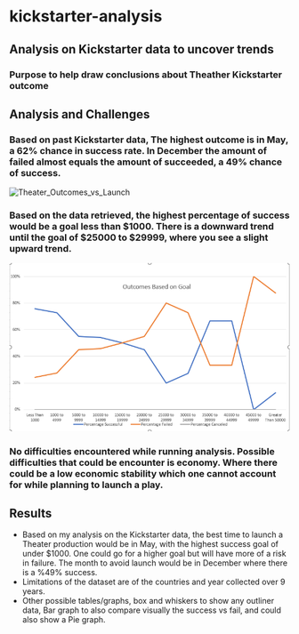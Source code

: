 # kickstarter-analysis
## Analysis on Kickstarter data to uncover trends 

### Purpose to help draw conclusions about Theather Kickstarter outcome

## Analysis and Challenges

### Based on past Kickstarter data, The highest outcome is in May, a 62% chance in success rate. In December the amount of failed almost equals the amount of succeeded, a 49% chance of success.
![Theater_Outcomes_vs_Launch](resources/Theather_Outcomes_vs_Launch.PNG)

### Based on the data retrieved, the highest percentage of success would be a goal less than $1000. There is a downward trend until the goal of $25000 to $29999, where you see a slight upward trend. 
![Outcomes_vs_Goals](resources/Outcomes_vs_Goals.PNG)

### No difficulties encountered while running analysis. Possible difficulties that could be encounter is economy. Where there could be a low economic stability which one cannot account for while planning to launch a play. 

## Results
- Based on my analysis on the Kickstarter data, the best time to launch a Theater production would be in May, with the highest success goal of under $1000. One could go for a higher goal but will have more of a risk in failure. The month to avoid launch would be in December where there is a %49% success. 
- Limitations of the dataset are of the countries and year collected over 9 years.
- Other possible tables/graphs, box and whiskers to show any outliner data, Bar graph to also compare visually the success vs fail, and could also show a Pie graph. 
